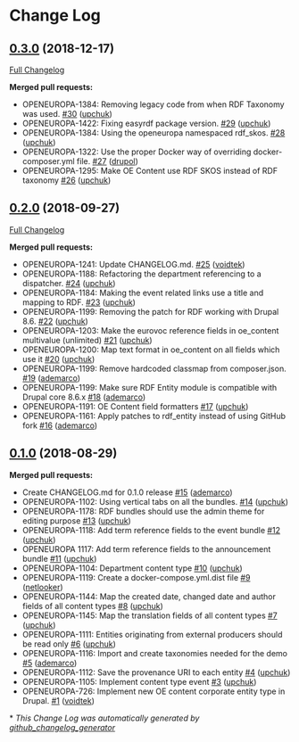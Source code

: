 # Change Log

## [0.3.0](https://github.com/openeuropa/oe_content/tree/0.3.0) (2018-12-17)
[Full Changelog](https://github.com/openeuropa/oe_content/compare/0.2.0...0.3.0)

**Merged pull requests:**

- OPENEUROPA-1384: Removing legacy code from when RDF Taxonomy was used. [\#30](https://github.com/openeuropa/oe_content/pull/30) ([upchuk](https://github.com/upchuk))
- OPENEUROPA-1422: Fixing easyrdf package version. [\#29](https://github.com/openeuropa/oe_content/pull/29) ([upchuk](https://github.com/upchuk))
- OPENEUROPA-1384: Using the openeuropa namespaced rdf\_skos. [\#28](https://github.com/openeuropa/oe_content/pull/28) ([upchuk](https://github.com/upchuk))
- OPENEUROPA-1322: Use the proper Docker way of overriding docker-composer.yml file. [\#27](https://github.com/openeuropa/oe_content/pull/27) ([drupol](https://github.com/drupol))
- OPENEUROPA-1295: Make OE Content use RDF SKOS instead of RDF taxonomy [\#26](https://github.com/openeuropa/oe_content/pull/26) ([upchuk](https://github.com/upchuk))

## [0.2.0](https://github.com/openeuropa/oe_content/tree/0.2.0) (2018-09-27)
[Full Changelog](https://github.com/openeuropa/oe_content/compare/0.1.0...0.2.0)

**Merged pull requests:**

- OPENEUROPA-1241: Update CHANGELOG.md. [\#25](https://github.com/openeuropa/oe_content/pull/25) ([voidtek](https://github.com/voidtek))
- OPENEUROPA-1188: Refactoring the department referencing to a dispatcher. [\#24](https://github.com/openeuropa/oe_content/pull/24) ([upchuk](https://github.com/upchuk))
- OPENEUROPA-1184: Making the event related links use a title and mapping to RDF. [\#23](https://github.com/openeuropa/oe_content/pull/23) ([upchuk](https://github.com/upchuk))
- OPENEUROPA-1199: Removing the patch for RDF working with Drupal 8.6. [\#22](https://github.com/openeuropa/oe_content/pull/22) ([upchuk](https://github.com/upchuk))
- OPENEUROPA-1203: Make the eurovoc reference fields in oe\_content multivalue \(unlimited\) [\#21](https://github.com/openeuropa/oe_content/pull/21) ([upchuk](https://github.com/upchuk))
- OPENEUROPA-1200: Map text format in oe\_content on all fields which use it [\#20](https://github.com/openeuropa/oe_content/pull/20) ([upchuk](https://github.com/upchuk))
- OPENEUROPA-1199: Remove hardcoded classmap from composer.json. [\#19](https://github.com/openeuropa/oe_content/pull/19) ([ademarco](https://github.com/ademarco))
- OPENEUROPA-1199: Make sure RDF Entity module is compatible with Drupal core 8.6.x [\#18](https://github.com/openeuropa/oe_content/pull/18) ([ademarco](https://github.com/ademarco))
- OPENEUROPA-1191: OE Content field formatters [\#17](https://github.com/openeuropa/oe_content/pull/17) ([upchuk](https://github.com/upchuk))
- OPENEUROPA-1161: Apply patches to rdf\_entity instead of using GitHub fork [\#16](https://github.com/openeuropa/oe_content/pull/16) ([ademarco](https://github.com/ademarco))

## [0.1.0](https://github.com/openeuropa/oe_content/tree/0.1.0) (2018-08-29)
**Merged pull requests:**

- Create CHANGELOG.md for 0.1.0 release [\#15](https://github.com/openeuropa/oe_content/pull/15) ([ademarco](https://github.com/ademarco))
- OPENEUROPA-1102: Using vertical tabs on all the bundles. [\#14](https://github.com/openeuropa/oe_content/pull/14) ([upchuk](https://github.com/upchuk))
- OPENEUROPA-1178: RDF bundles should use the admin theme for editing purpose [\#13](https://github.com/openeuropa/oe_content/pull/13) ([upchuk](https://github.com/upchuk))
- OPENEUROPA-1118: Add term reference fields to the event bundle [\#12](https://github.com/openeuropa/oe_content/pull/12) ([upchuk](https://github.com/upchuk))
- OPENEUROPA 1117: Add term reference fields to the announcement bundle [\#11](https://github.com/openeuropa/oe_content/pull/11) ([upchuk](https://github.com/upchuk))
- OPENEUROPA-1104: Department content type [\#10](https://github.com/openeuropa/oe_content/pull/10) ([upchuk](https://github.com/upchuk))
- OPENEUROPA-1119: Create a docker-compose.yml.dist file [\#9](https://github.com/openeuropa/oe_content/pull/9) ([netlooker](https://github.com/netlooker))
- OPENEUROPA-1144: Map the created date, changed date and author fields of all content types [\#8](https://github.com/openeuropa/oe_content/pull/8) ([upchuk](https://github.com/upchuk))
- OPENEUROPA-1145: Map the translation fields of all content types [\#7](https://github.com/openeuropa/oe_content/pull/7) ([upchuk](https://github.com/upchuk))
- OPENEUROPA-1111: Entities originating from external producers should be read only [\#6](https://github.com/openeuropa/oe_content/pull/6) ([upchuk](https://github.com/upchuk))
- OPENEUROPA-1116: Import and create taxonomies needed for the demo [\#5](https://github.com/openeuropa/oe_content/pull/5) ([ademarco](https://github.com/ademarco))
- OPENEUROPA-1112: Save the provenance URI to each entity [\#4](https://github.com/openeuropa/oe_content/pull/4) ([upchuk](https://github.com/upchuk))
- OPENEUROPA-1105: Implement content type event [\#3](https://github.com/openeuropa/oe_content/pull/3) ([upchuk](https://github.com/upchuk))
- OPENEUROPA-726: Implement new OE content corporate entity type in Drupal. [\#1](https://github.com/openeuropa/oe_content/pull/1) ([voidtek](https://github.com/voidtek))



\* *This Change Log was automatically generated by [github_changelog_generator](https://github.com/skywinder/Github-Changelog-Generator)*
